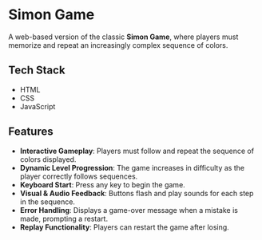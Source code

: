 # Simon Game  

A web-based version of the classic **Simon Game**, where players must memorize and repeat an increasingly complex sequence of colors.  

## Tech Stack  

- HTML  
- CSS  
- JavaScript  

## Features  

- **Interactive Gameplay**: Players must follow and repeat the sequence of colors displayed.  
- **Dynamic Level Progression**: The game increases in difficulty as the player correctly follows sequences.  
- **Keyboard Start**: Press any key to begin the game.  
- **Visual & Audio Feedback**: Buttons flash and play sounds for each step in the sequence.  
- **Error Handling**: Displays a game-over message when a mistake is made, prompting a restart.  
- **Replay Functionality**: Players can restart the game after losing.  
